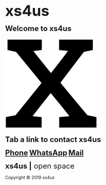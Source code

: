 <head>
<link rel="apple-touch-icon" sizes="180x180" href="/apple-touch-icon.png" />
<link rel="icon" type="image/png" sizes="32x32" href="/favicon-32x32.png" />
<link rel="icon" type="image/png" sizes="16x16" href="/favicon-16x16.png" />
<link rel="manifest" href="/site.webmanifest" />
</head>

<strong><font size="7">xs4us</font></strong>

<strong><font size="5">Welcome to xs4us</font></strong>

<img alt="xs4us" width="300" height="300" src="xs4us.svg" />

<strong><font size="5">Tab a link to contact xs4us</font></strong>

<strong><font size="5"><a href="tel:+31684423888">Phone</a></font></strong>
<strong><font size="5"><a href="https://wa.me/31684423888?text=xs4us" target="_blank">WhatsApp</a></font></strong>
<strong><font size="5"><a href="mailto:xs4us.github@gmail.com" target="_blank">Mail</a></font></strong>

<strong><font size="5">xs4us |</font></strong><font size="5"> open space</font>

Copyright © 2019 xs4us
